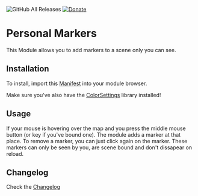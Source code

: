 ![GitHub All Releases](https://img.shields.io/github/downloads/ardittristan/VttPersonalMarkers/total)
[![Donate](https://img.shields.io/badge/Donate-PayPal-Green.svg)](https://www.paypal.com/cgi-bin/webscr?cmd=_s-xclick&hosted_button_id=TF3LJHWV9U7HN)

# Personal Markers

This Module allows you to add markers to a scene only you can see.

## Installation

To install, import this [Manifest](https://raw.githubusercontent.com/ardittristan/VttPersonalMarkers/master/module.json) into your module browser.

Make sure you've also have the [ColorSettings](https://raw.githubusercontent.com/ardittristan/VTTColorSettings/master/module.json) library installed!

## Usage

If your mouse is hovering over the map and you press the middle mouse button (or key if you've bound one). The module adds a marker at that place. To remove a marker, you can just click again on the marker. These markers can only be seen by you, are scene bound and don't dissapear on reload.

## Changelog

Check the [Changelog](https://github.com/ardittristan/VttPersonalMarkers/blob/master/CHANGELOG.md)
